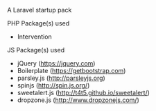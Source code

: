 A Laravel startup pack

PHP Package(s) used
- Intervention

JS Package(s) used
- jQuery (https://jquery.com)
- Boilerplate (https://getbootstrap.com)
- parsley.js (http://parsleyjs.org)
- spinjs (http://spin.js.org/)
- sweetalert.js (http://t4t5.github.io/sweetalert/)
- dropzone.js (http://www.dropzonejs.com/)